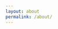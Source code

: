 ```yaml
---
layout: about
permalink: /about/
---
```

<!-- 
Dara is an audiovisual artist from Iran, currently based in Edinburgh. His work is focused on 3D realtime audiovisual systems. He creates nonlinear game-like compositions that explore themes such as chaos, silence, dissonance, altered states, Human Computer Interaction and other intersections of culture and technology. He aims to blur the boundaries between contemporary audiovisual art and video games by creating game-like performance systems. In addition, his works take the form of installation pieces and standalone games/applications. He is currently a PhD candidate at Edinburgh University, working on procedural audiovisual systems that examine the cultural implications of adaptive compositions.

Some of his recent work were shown at The Tablbot Rice Gallery (Edinburgh), Sonorities festival (Belfast), Iklectik gallery (London), Paradigm festival (Edinburgh), The Fruitmarket Gallery (Edinburgh) Sound Thought festival (Glasgow). -->
